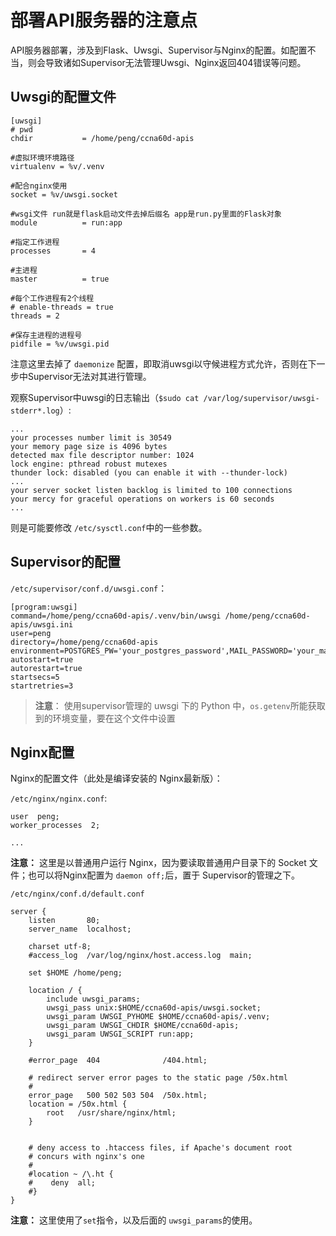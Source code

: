 # 部署API服务器的注意点

API服务器部署，涉及到Flask、Uwsgi、Supervisor与Nginx的配置。如配置不当，则会导致诸如Supervisor无法管理Uwsgi、Nginx返回404错误等问题。


## Uwsgi的配置文件

```config
[uwsgi]
# pwd
chdir           = /home/peng/ccna60d-apis

#虚拟环境环境路径
virtualenv = %v/.venv

#配合nginx使用
socket = %v/uwsgi.socket

#wsgi文件 run就是flask启动文件去掉后缀名 app是run.py里面的Flask对象 
module          = run:app

#指定工作进程
processes       = 4

#主进程
master          = true

#每个工作进程有2个线程
# enable-threads = true
threads = 2

#保存主进程的进程号
pidfile = %v/uwsgi.pid
```

注意这里去掉了 `daemonize` 配置，即取消uwsgi以守候进程方式允许，否则在下一步中Supervisor无法对其进行管理。

观察Supervisor中uwsgi的日志输出（`$sudo cat /var/log/supervisor/uwsgi-stderr*.log`）:

```log
...
your processes number limit is 30549
your memory page size is 4096 bytes
detected max file descriptor number: 1024
lock engine: pthread robust mutexes
thunder lock: disabled (you can enable it with --thunder-lock)
...
your server socket listen backlog is limited to 100 connections
your mercy for graceful operations on workers is 60 seconds
...
```

则是可能要修改 `/etc/sysctl.conf`中的一些参数。

## Supervisor的配置

`/etc/supervisor/conf.d/uwsgi.conf`：

```config
[program:uwsgi]
command=/home/peng/ccna60d-apis/.venv/bin/uwsgi /home/peng/ccna60d-apis/uwsgi.ini
user=peng
directory=/home/peng/ccna60d-apis
environment=POSTGRES_PW='your_postgres_password',MAIL_PASSWORD='your_mail_service_password'
autostart=true
autorestart=true
startsecs=5
startretries=3
```

> __注意__： 使用supervisor管理的 uwsgi 下的 Python 中，`os.getenv`所能获取到的环境变量，要在这个文件中设置

## Nginx配置

Nginx的配置文件（此处是编译安装的 Nginx最新版）：

`/etc/nginx/nginx.conf`:

```config
user  peng;
worker_processes  2;

...
```

__注意：__ 这里是以普通用户运行 Nginx，因为要读取普通用户目录下的 Socket 文件；也可以将Nginx配置为 `daemon off;`后，置于 Supervisor的管理之下。


`/etc/nginx/conf.d/default.conf`

```config
server {
    listen       80;
    server_name  localhost;

    charset utf-8;
    #access_log  /var/log/nginx/host.access.log  main;

    set $HOME /home/peng;

    location / {
        include uwsgi_params;
        uwsgi_pass unix:$HOME/ccna60d-apis/uwsgi.socket;
        uwsgi_param UWSGI_PYHOME $HOME/ccna60d-apis/.venv;
        uwsgi_param UWSGI_CHDIR $HOME/ccna60d-apis;
        uwsgi_param UWSGI_SCRIPT run:app;
    }

    #error_page  404              /404.html;

    # redirect server error pages to the static page /50x.html
    #
    error_page   500 502 503 504  /50x.html;
    location = /50x.html {
        root   /usr/share/nginx/html;
    }


    # deny access to .htaccess files, if Apache's document root
    # concurs with nginx's one
    #
    #location ~ /\.ht {
    #    deny  all;
    #}
}
```

__注意：__ 这里使用了`set`指令，以及后面的 `uwsgi_params`的使用。
